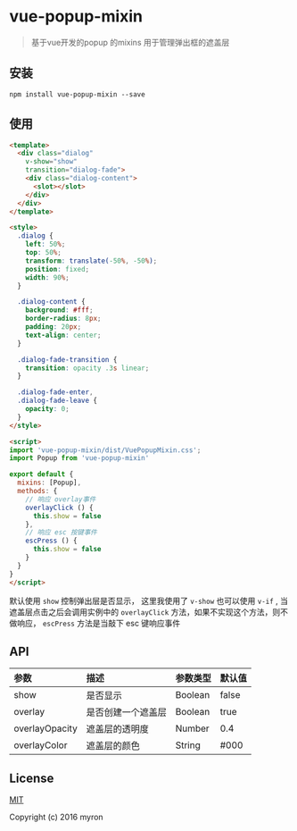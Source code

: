 # vue-popup-mixin

> 基于vue开发的popup 的mixins 用于管理弹出框的遮盖层

## 安装

```shell
npm install vue-popup-mixin --save
```

## 使用

```html
<template>
  <div class="dialog"
    v-show="show"
    transition="dialog-fade">
    <div class="dialog-content">
      <slot></slot>
    </div>
  </div>
</template>

<style>
  .dialog {
    left: 50%;
    top: 50%;
    transform: translate(-50%, -50%);
    position: fixed;
    width: 90%;
  }

  .dialog-content {
    background: #fff;
    border-radius: 8px;
    padding: 20px;
    text-align: center;
  }

  .dialog-fade-transition {
    transition: opacity .3s linear;
  }

  .dialog-fade-enter,
  .dialog-fade-leave {
    opacity: 0;
  }
</style>

<script>
import 'vue-popup-mixin/dist/VuePopupMixin.css';
import Popup from 'vue-popup-mixin'

export default {
  mixins: [Popup],
  methods: {
    // 响应 overlay事件
    overlayClick () {
      this.show = false
    },
    // 响应 esc 按键事件
    escPress () {
      this.show = false
    }
  }
}
</script>
```

默认使用 `show` 控制弹出层是否显示， 这里我使用了 `v-show` 也可以使用 `v-if` , 当遮盖层点击之后会调用实例中的 `overlayClick` 方法，如果不实现这个方法，则不做响应， `escPress` 方法是当敲下 esc 键响应事件

## API

| 参数 | 描述 | 参数类型 | 默认值 |
| :------------- | :------------- | :------------- | :------------- |
| show       |  是否显示      | Boolean      | false      |
| overlay       | 是否创建一个遮盖层       | Boolean      | true      |
| overlayOpacity  | 遮盖层的透明度      | Number      | 0.4      |
| overlayColor   | 遮盖层的颜色    | String    | #000      |

## License

[MIT](http://opensource.org/licenses/MIT)

Copyright (c) 2016 myron
